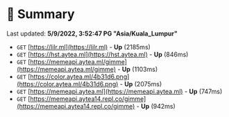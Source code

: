 # 📖 Summary
Last updated: **5/9/2022, 3:52:47 PG "Asia/Kuala_Lumpur"**

- `GET` [https://lilr.ml](https://lilr.ml) - **Up** (2185ms)
- `GET` [https://hst.aytea.ml](https://hst.aytea.ml) - **Up** (846ms)
- `GET` [https://memeapi.aytea.ml/gimme](https://memeapi.aytea.ml/gimme) - **Up** (1103ms)
- `GET` [https://color.aytea.ml/4b31d6.png](https://color.aytea.ml/4b31d6.png) - **Up** (2075ms)
- `GET` [https://memeapi.aytea.ml](https://memeapi.aytea.ml) - **Up** (747ms)
- `GET` [https://memeapi.aytea14.repl.co/gimme](https://memeapi.aytea14.repl.co/gimme) - **Up** (942ms)
